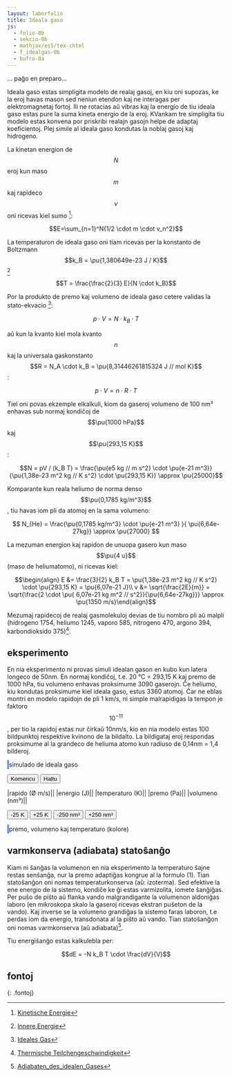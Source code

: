 ```yaml
---
layout: laborfolio
title: Ideala gaso
js:
  - folio-0b
  - sekcio-0b 
  - mathjax/es5/tex-chtml
  - f_idealgas-0b
  - bufro-0a
---
```


<!--

https://eo.wikibooks.org/wiki/Termodinamiko/Leciono_1#Ideala_gaso
https://de.wikipedia.org/wiki/Ideales_Gas
https://de.wikipedia.org/wiki/Innere_Energie

https://www.tec-science.com/de/thermodynamik-waermelehre/kinetische-gastheorie/maxwell-boltzmann-verteilung/#Wahrscheinlichste_Geschwindigkeit

https://www.pfeiffer-vacuum.com/de/know-how/einfuehrung-in-die-vakuumtechnik/grundlagen/thermische-teilchengeschwindigkeit/

https://de.wikipedia.org/wiki/Adiabatische_Zustands%C3%A4nderung#Adiabaten_des_idealen_Gases
-->

... paĝo en preparo...

Ideala gaso estas simpligita modelo de realaj gasoj, en kiu oni supozas, ke la eroj havas mason sed neniun etendon kaj ne interagas per elektromagnetaj fortoj. Ili ne rotacias aŭ vibras kaj la energio de tiu ideala gaso estas pure la suma kineta energio de la eroj. KVankam tre simpligita tiu modelo estas konvena por priskribi realajn gasojn helpe de adaptaj koeficientoj. Plej simile al ideala gaso kondutas la noblaj gasoj kaj hidrogeno.

La kinetan energion de $$N$$eroj kun maso $$m$$ kaj rapideco $$v$$ oni ricevas kiel sumo [^W3]:

$$E=\sum_{n=1}^N{1/2 \cdot m \cdot v_n^2}$$

La temperaturon de ideala gaso oni tiam ricevas per la konstanto de Boltzmann $$k_B = \pu{1,380649e-23 J / K}$$ [^W2]

$$T = \frac{\frac{2}{3} E}{N \cdot k_B}$$

Por la produkto de premo kaj volumeno de ideala gaso cetere validas la stato-ekvacio [^W1]:

$$p \cdot V = N \cdot k_B \cdot T \tag{1}$$

aŭ kun la kvanto kiel mola kvanto $$n$$ kaj la universala gaskonstanto $$R = N_A \cdot k_B = \pu{8,31446261815324 J // mol K}$$:

$$p \cdot V = n \cdot R \cdot T$$

Tiel oni povas ekzemple elkalkuli, kiom da gaseroj volumeno de 100 nm³ enhavas sub normaj kondiĉoj de $$\pu{1000 hPa}$$ kaj $$\pu{293,15 K}$$:

$$N = pV / (k_B T) = \frac{\pu{e5 kg // m s^2} \cdot \pu{e-21 m^3}}{\pu{1,38e-23 m^2 kg // K s^2} \cdot \pu{293,15 K}} \approx \pu{25000}$$

Komparante kun reala heliumo de norma denso $$\pu{0,1785 kg/m^3}$$, tiu havas iom pli da atomoj en la sama volumeno:

$$ N_{He} = \frac{\pu{0,1785 kg/m^3} \cdot \pu{e-21 m^3} }{ \pu{6,64e-27kg}} \approx \pu{27000} $$

La mezuman energion kaj rapidon de unuopa gasero kun maso $$\pu{4 u}$$ (maso de heliumatomo), ni ricevas kiel:

$$\begin{align} E &= \frac{3}{2} k_B T = \pu{1,38e-23 m^2 kg // K s^2} \cdot \pu{293,15 K} = \pu{6,07e-21 J}\\
v &= \sqrt{\frac{2E}{m}} = \sqrt{\frac{2 \cdot \pu{ 6,07e-21 kg m^2 // s^2}}{\pu{6,64e-27kg}}} \approx \pu{1350 m/s}\end{align}$$

Mezumaj rapidecoj de realaj gasmolekuloj devias de tiu nombro pli aŭ malpli (hidrogeno 1754, heliumo 1245, 
vaporo 585, nitrogeno 470, argono 394, karbondioksido 375)[^Pf].

## eksperimento
<!-- {: .sekcio} -->

En nia eksperimento ni provas simuli idealan gason en kubo kun latera longeco de 50nm. En normaj kondiĉoj, t.e. 20 °C = 293,15 K kaj premo de 1000 hPa, tiu volumeno enhavas proksimume 3090 gaserojn. Ĉe heliumo, kiu kondutas proksimume kiel ideala gaso, estus 3360 atomoj. Ĉar ne eblas montri en modelo rapidojn de pli 1 km/s, ni simple malrapidigas la tempon je faktoro $$10^{-11}$$, per tio la rapidoj estas nur
ĉirkaŭ 10nm/s, kio en nia modelo estas 100 bildpunktoj respektive kvinono de la bildalto. La bildigataj eroj respondas proksimume al la grandeco de heliuma atomo kun radiuso de 0,14nm = 1,4 bilderoj.

<!--

En ideala gaso ne estas interagoj inter la senfinie malgrandaj eroj. Do tia gaso ne likvidiĝas aŭ solidiĝas en malaltaj temperaturoj. La ena energio estas plene difinita per la suma kineta energio de la eroj: 

E = Σₙ 1/2*m*v²

Per la konstanto de Boltzmann kaj la nombro N de la eroj oni ricevas la temperaturon kaj la gasekvacion:

T = E / (N*kB)
p*V = N*kB*T


Bazaj unuoj kaj grandoj de la modelo:

volumeno:
-----------
ni montras nur kvdardatan areon, sed supozas, ke ĝi reprezentas
spacon 320px profundan.

1pm = 1e-12m, 1nm = 1e-9m
1nm³ = 1e-27m³
1px = 80pm = 0.08nm
1px³ = 5e-4nm³
320px³ = 25.6³nm³ = 16800nm³ = 16800e-27m³
He-radiuso: 140pm = 1.75px

por ideala gaso en normkondiĉoj:
pₙ = 1.0bar = 1000hPa; 
Tₙ = 293.15K = 20°C
ni ricevas
N = p*V / (kB*T) = 1e5kg/ms² * 16800e-27m³ / (1.38e-23m²kg/Ks²*293.15K) = 16800e-22 / 40.5e-22 = 415 gaseroj


maso/denso
-----------
He-maso: 4u = 6.64e-27 kg
He-gasa denso en normaj kondiĉoj: 0.1785 kg/m³
He-eroj/nm³ = 0.027, t.e. 450 gaseroj en nia supra volumeno de 16800nm³
(bolpunkto de He: 4,15K, ignorata ĉe ideala gaso)


terma energio
-----------
E_th = N*kB*T = 420 * 1.38J/K * 293.15K = 1.7e-18J
unuopa E_th = 1.38J/K * 293.15K = 4.05e-21J
(ĉar ni uzas rapidecon je faktoro e-11 (vd. malsupre) nia
energio estus sen korekto je faktoro e-22 pli malgranda, t.e. 1e-40)


rapido:
-----------
He: v = √(2E/m) = √(8.1e-21J/6.64e-27kg) = √(1.22e6)m/s = 1100m/s = 1.1e3m/s
por videbligi la movon ni havas nur proksimume 16px/intervalo = 25nm/s = 2.5e-8m/s

-->

<style>
    canvas {
        border: 2px solid cornflowerblue;
    }
    table {
        table-layout: fixed;
    }
    td:first-child {
        width: 60%;
    }
    td:nth-child(2) {
        width: 20%;
    }
    .elekto label {
        padding: 0.2em;
        padding-left: 0;
        border-radius: 4px;
        border: 1px dotted cornflowerblue;
        border-left: none;
        /*background: linear-gradient(90deg, rgba(9,9,121,0) 0%, rgba(34,102,116,1) 60%, rgba(9,9,121,0) 100%);*/
    }
</style>



<canvas id="kampo" width="500" height="500"></canvas>
simulado de ideala gaso

<button id="starto">Komencu</button>
<button id="halto">Haltu</button>

|rapido (Ø m/s)|<span id="rapido"/>|
|energio (J)|<span id="energio"/>|
|temperaturo (K)|<span id="temperaturo"/>|
|premo (Pa)|<span id="premo"/>|
|volumeno (nm³)|<span id="volumeno"/>|

<button id="Tminus">-25 K</button>
<button id="Tplus">+25 K</button>
<button id="Vminus">-250 nm³</button>
<button id="Vplus">+250 nm³</button>

<canvas id="pvt" width="500" height="500"></canvas>
premo, volumeno kaj temperaturo (kolore)


<script>

const canvas = document.getElementById("kampo");
const ctx = canvas.getContext("2d");
const pvt = document.getElementById("pvt");
const dgr_pvt = pvt.getContext("2d");
dgr_pvt_prep();

// skal-faktoroj 
const px_nm = 0.1; // 1px = 0.1nm
const ĉelo = 1/25; // ĉelalto (kaj -larĝo) estas 1/20 de 320px
const ĉelo_nm = 500*ĉelo*px_nm; // ĉelalto en nm: 16 * 0.08nm = 1.28nm

const intervalo = 50; // 50 ms
const r_ero = 1.4; // radiuso de eroj

//let v_max = K/2; // 10*K; K*2;  // maksimuma rapideco ~ temperaturo

let T0 = 0; // tempo komenciĝu ĉe T=0
let ripetoj; // per clearTimeout(ripatoj.p) oni povas haltigi kurantan eksperimenton

// ni uzas 16x16-ĉelojn por faciligi la kolizi-simuladon k.s.
// larĝo kaj alto estu multoblo de 16!
const idealgaso = new Idealgaso(
    px_nm*canvas.width,
    px_nm*canvas.height,
    px_nm*canvas.height, // profundo = alto
    ĉelo);

// trakto de adaptoj per butonoj ...

// ŝanĝi inter aktiva kaj malaktiva butonstato
function btn_stato(premebla) {
    ĝi("#Tminus").disabled = !premebla || idealgaso.temperaturo() < 30;
    ĝi("#Tplus").disabled = !premebla || idealgaso.temperaturo() > 970;
    ĝi("#Vminus").disabled = !premebla || idealgaso.volumeno() <= 1e4;
    ĝi("#Vplus").disabled = !premebla || idealgaso.volumeno() >= 24.8e4;
}

ĝi("#halto").disabled = true;
btn_stato(false);

kiam_klako("#starto",() => {
    eksperimento();
    ĝi("#halto").disabled = false;
    btn_stato(true);
});

kiam_klako("#Tminus",() => {
    btn_stato(false);
    premoj.malplenigu();
    idealgaso.temperaturadapto(idealgaso.temperaturo()-25);
});

kiam_klako("#Tplus",() => {
    btn_stato(false);
    premoj.malplenigu();
    idealgaso.temperaturadapto(idealgaso.temperaturo()+25);
});

kiam_klako("#Vminus",() => {
    btn_stato(false);
    premoj.malplenigu();
    idealgaso.larĝadapto(idealgaso.larĝo-1);
    const nw = canvas.width - 1/px_nm;
    canvas.width=nw;
});

kiam_klako("#Vplus",() => {
    btn_stato(false);
    premoj.malplenigu();
    idealgaso.larĝadapto(idealgaso.larĝo+1);
    const nw = canvas.width + 1/px_nm;
    canvas.width=nw;
});


kiam_klako("#halto",() => {
    if (ripetoj) clearTimeout(ripetoj.p);
});

function dgr_pvt_prep() {
    dgr_pvt.clearRect(0, 0, pvt.width, pvt.height);
    dgr_pvt.font = "12px sanserif";
    dgr_pvt.fillText("1",3,pvt.height-100);
    dgr_pvt.fillText("2",3,pvt.height-200);
    dgr_pvt.fillText("3",3,pvt.height-300);
    dgr_pvt.fillText("4",3,pvt.height-400);
    dgr_pvt.fillText("p [MPa]",3,pvt.height-485);

    dgr_pvt.fillText("10⁴",20,495);
    dgr_pvt.fillText("10⁵",200,495);
    dgr_pvt.fillText("2·10⁵",400,495);
    dgr_pvt.fillText("V [nm³]",450,495);
}

// preparo de la eksperimento
function preparo() {
    dgr_pvt_prep();

    // tempopunkto=0
    T0 = 0;
    
    // 3320 gaseroj kun maso 4u, rapideco 0.5*ĉelalto, tempintervalo 1/20s
    // PLIBONIGU: pli bone donu la temperaturon kaj kalkulo en Idealgaso la
    // konvenan rapidecon por tio, ĉu?
    const T = 293.15; // temperaturo en K
    const p = 1e5; // premo 1000 hPa
    const m = 4; // maso 4u
    const V = idealgaso.volumeno()*1e-27; // en m³
    const N = Idealgaso.nombro(p,V,T); // nombro da eroj en normkondiĉoj
    idealgaso.preparo(N,m,T);
    premoj = new Bufro(1000/intervalo); // por averaĝi je 1s
}

/*
// desegnu horizontalan linion
function linio(y,ctx) {
    const larĝo = ctx.canvas.getAttribute("width");
    ctx.beginPath();
    ctx.moveTo(masefiko.T-T0, y);
    ctx.lineTo(larĝo,y);
    ctx.strokeStyle = "#000";
    ctx.lineWidth = 1;
    ctx.stroke();
}

// desegnu strekon inter du punktoj de diagramo
function streko(x0,y0,x1,y1,koloro,ctx) {
    if (x0>1 && Math.abs(y1-y0)>3) {
        const klr = {"-1": "#DD9900", "1": "#0095DD", "0": "#090"}[koloro] || koloro;
        ctx.beginPath();
        ctx.moveTo(x0,y0);
        ctx.lineTo(x1,y1);
        ctx.lineWidth = 2;
        ctx.strokeStyle = klr;
        ctx.stroke();
    }
}
*/

// desegnu eron en la eksperimento
function ero(e,ctx) {
    // unu ero tipo -1 aŭ 1
    const x = e.x/px_nm;
    const y = e.y/px_nm;
    const koloro = "#0095DD";
    ctx.beginPath();
    ctx.arc(x, y, r_ero, 0, Math.PI * 2);
    ctx.fillStyle = koloro;
    ctx.fill();
}

const d_larĝo = pvt.getAttribute("width");

function pentro() {
    ctx.clearRect(0, 0, canvas.width, canvas.height);

    for (const ĉelo of idealgaso.ĉeloj) {
        for (e of Object.values(ĉelo)) {
            ero(e,ctx);
        }
    }
}

// desegnu punkton p,V,T en la diagramo,
// T difinas la koloron
function punkto(p,V,T) {
    const y = p/10000;
    const x = V/500;
    const h = (240 - 240*Math.sqrt(T/1000)) % 360;
    const l = T/20;

    if (x<pvt.width && y<pvt.height) {
        dgr_pvt.fillStyle = `hsl(${h} 100% ${l}%)`;
        dgr_pvt.fillRect(x,500-y,3,3);
    }
}

function valoroj() {
    function n_eo(nombro,prec=3) {
        const p = nombro.toPrecision(prec).replace('.',',');
        return p.replace(/e\+?(\-?\d+)/,'·10<sup>$1</sup>').replace('Infinity','--').replace('NaN','--');
    }

    // energio E konvertita de kg*px²/intervl² al J = kg*m²/s²
    const E = idealgaso.energio(); // * px_nm * px_nm  * 1000/intervalo * 1000/intervalo; // * 1e-54;
    
    ĝi("#rapido").innerHTML = n_eo(idealgaso.rapido_ave());
    ĝi("#energio").innerHTML = n_eo(E);

    const T = idealgaso.temperaturo();
    ĝi("#temperaturo").innerHTML = n_eo(T);

    premoj.val(idealgaso.premo());
    const p = premoj.averaĝo();
    ĝi("#premo").innerHTML = n_eo(p,2);
    

    // ni kalkulas 1px = 80pm, tiel ke radiuso de heliumo = 140pm ~ 2px
    // krome ni supozas profundon de 320px, t.e. egala al alteco de la areo
    //const v = canvas.height*px_nm * canvas.height*px_nm * canvas.width*px_nm;
    const V = idealgaso.volumeno();
    ĝi("#volumeno").innerHTML = n_eo(V);

    if (premoj.plena) {
        punkto(p,V,T);
        btn_stato(true);
    }
}

function paŝo() {
    idealgaso.procezo();
    pentro();
    valoroj();
}


function eksperimento() {
    // komencaj valoroj
    //parametroj();

    n_eroj = 1000; // {"malalta": 500, "meza": 1000, "alta": 2000}[kA];

    //var interval = setInterval(pentru, 100);

    preparo();
    if (ripetoj) clearTimeout(ripetoj.p);
    ripetoj = ripetu(
        () => {
            paŝo();
            return true; // ni ne haltos antaŭ butonpremo [Haltu]...(idealgaso.T < d_larĝo);
        },
        intervalo
    )
}

function daŭrigo() {
    const ŝovo = 400;
    T0 += ŝovo;

    function maldekstren(ctx) {
        const imageData = ctx.getImageData(ŝovo,0,ctx.canvas.width-ŝovo,ctx.canvas.height);
        /*
        ctx.translate(-ŝovo,0);
        ctx.clearRect(T0, 0, ctx.canvas.width,ctx.canvas.height);
        */
        ctx.clearRect(0, 0, ctx.canvas.width,ctx.canvas.height);

        ctx.putImageData(imageData,0, 0);
    }
    maldekstren(dgr_n);
    maldekstren(dgr_r);

    const d_alto = d_rapidoj.getAttribute("height");
    linio(d_alto/3,dgr_r);
    linio(3/4*d_alto,dgr_r);

    parametroj();
    idealgaso.parametroj(4,20);

    ripetu(
        () => {
            paŝo();
            return (idealgaso.T - T0 < d_larĝo);
        },
        intervalo
    )
}

</script>

## varmkonserva (adiabata) statoŝanĝo

Kiam ni ŝanĝas la volumenon en nia eksperimento la temperaturo ŝajne restas senŝanĝa, nur la premo adaptiĝas kongrue al la formulo (1). Tian statoŝanĝon oni nomas temperaturkonserva (aŭ: izoterma). Sed efektive la ene energio de la sistemo, kondiĉe ke ĝi estas varmizolita, iomete ŝanĝiĝas. Per puŝo de piŝto aŭ flanka vando malgrandigante la volumenon aldoniĝas laboro (en mikroskopa skalo la gaseroj ricevas ekstran puŝeton de la vando). Kaj inverse se la volumeno grandiĝas la sistemo faras laboron, t.e perdas iom da energio, transdonata al la piŝto aŭ vando. Tian statoŝanĝon oni nomas varmkonserva (aŭ adiabata)[^W4].

Tiu energiŝanĝo estas kalkulebla per:

$$dE = -N k_B T \cdot \frac{dV}{V}$$

## fontoj
{: .fontoj}

[^W1]: [Ideales Gas](https://de.wikipedia.org/wiki/Ideales_Gas)
[^W2]: [Innere Energie](https://de.wikipedia.org/wiki/Innere_Energie)
[^W3]: [Kinetische Energie](https://de.wikipedia.org/wiki/Kinetische_Energie)
[^W4]: [Adiabaten_des_idealen_Gases](https://de.wikipedia.org/wiki/Adiabatische_Zustands%C3%A4nderung#Adiabaten_des_idealen_Gases)
[^Pf]: [Thermische Teilchengeschwindigkeit](https://www.pfeiffer-vacuum.com/de/know-how/einfuehrung-in-die-vakuumtechnik/grundlagen/thermische-teilchengeschwindigkeit/)